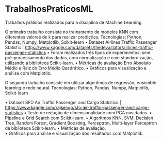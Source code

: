 # TrabalhosPraticosML
Trabalhos práticos realizados para a disciplina de Machine Learning.

O primeiro trabalho consiste no treinamento de modelos KNN com diferentes valores de k para realizar predições.
Tecnologias: Python, Pandas, Numpy, Matplotlib, Scikit-learn 
•	Dataset Airlines Traffic Passenger Statistic | https://www.kaggle.com/datasets/thedevastator/airlines-traffic-passenger-statistics
•	Foram realizados três tipos de experimentos: sem pré-processamento dos dados, com normalização e com standardização, utilizando a biblioteca Scikit-learn.
•	Métricas de avaliação Erro Absoluto Médio e Raiz do Erro Médio Quadrático.
•	Gráficos para visualização e análise com Matplotlib.

O segundo trabalho consiste em utilizar algoritmos de regressão, ensemble learning e rede neural.
Tecnologias: Python, Pandas, Numpy, Matplotlib, Scikit-learn

•	Dataset SFO Air Traffic Passenger and Cargo Statistics | https://www.kaggle.com/rajsengo/sfo-air-traffic-passenger-and-cargo-statistics
•	Teste de redução de dimensionalidade com PCA nos dados.
•	Pipeline e Grid Search com Scikit-learn.
•	Algoritmos KNN, SVM, Decision Tree, Random Forest, Gradient Boosting, Perceptron, Multi-layer Perceptron da biblioteca Scikit-learn.
•	Métricas de avaliação.	
•	Gráficos para análise e visualização dos resultados com Matplotlib.	

